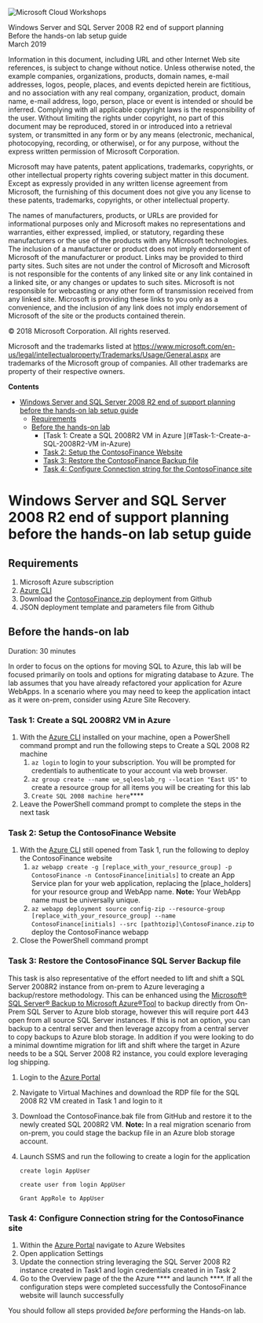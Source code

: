 ![](https://github.com/Microsoft/MCW-Template-Cloud-Workshop/raw/master/Media/ms-cloud-workshop.png "Microsoft Cloud Workshops")

<div class="MCWHeader1">
Windows Server and SQL Server 2008 R2 end of support planning
</div>

<div class="MCWHeader2">
Before the hands-on lab setup guide
</div>

<div class="MCWHeader3">
March 2019
</div>


Information in this document, including URL and other Internet Web site references, is subject to change without notice. Unless otherwise noted, the example companies, organizations, products, domain names, e-mail addresses, logos, people, places, and events depicted herein are fictitious, and no association with any real company, organization, product, domain name, e-mail address, logo, person, place or event is intended or should be inferred. Complying with all applicable copyright laws is the responsibility of the user. Without limiting the rights under copyright, no part of this document may be reproduced, stored in or introduced into a retrieval system, or transmitted in any form or by any means (electronic, mechanical, photocopying, recording, or otherwise), or for any purpose, without the express written permission of Microsoft Corporation.

Microsoft may have patents, patent applications, trademarks, copyrights, or other intellectual property rights covering subject matter in this document. Except as expressly provided in any written license agreement from Microsoft, the furnishing of this document does not give you any license to these patents, trademarks, copyrights, or other intellectual property.

The names of manufacturers, products, or URLs are provided for informational purposes only and Microsoft makes no representations and warranties, either expressed, implied, or statutory, regarding these manufacturers or the use of the products with any Microsoft technologies. The inclusion of a manufacturer or product does not imply endorsement of Microsoft of the manufacturer or product. Links may be provided to third party sites. Such sites are not under the control of Microsoft and Microsoft is not responsible for the contents of any linked site or any link contained in a linked site, or any changes or updates to such sites. Microsoft is not responsible for webcasting or any other form of transmission received from any linked site. Microsoft is providing these links to you only as a convenience, and the inclusion of any link does not imply endorsement of Microsoft of the site or the products contained therein.

© 2018 Microsoft Corporation. All rights reserved.

Microsoft and the trademarks listed at <https://www.microsoft.com/en-us/legal/intellectualproperty/Trademarks/Usage/General.aspx> are trademarks of the Microsoft group of companies. All other trademarks are property of their respective owners.

**Contents**

<!-- TOC -->

- [Windows Server and SQL Server 2008 R2 end of support planning before the hands-on lab setup guide](#Windows-Server-and-SQL-Server-2008-R2-end-of-support-planning-before-the-hands-on-lab-setup-guide)
    - [Requirements](#requirements)
    - [Before the hands-on lab](#before-the-hands-on-lab)
        - [Task 1: Create a SQL 2008R2 VM in Azure ](#Task-1:-Create-a-SQL-2008R2-VM in-Azure)
        - [Task 2: Setup the ContosoFinance Website](#Task-2:-Setup-the-ContosoFinance-Website)
        - [Task 3: Restore the ContosoFinance Backup file](#Task-3:-Restore-the-ContosoFinance-Backup-file)
        - [Task 4: Configure Connection string for the ContosoFinance site](#Task-4:-Configure-Connection-string-for-the-ContosoFinance-site)

<!-- /TOC -->

# Windows Server and SQL Server 2008 R2 end of support planning before the hands-on lab setup guide 
## Requirements

1.  Microsoft Azure subscription
2.  [Azure CLI](https://docs.microsoft.com/en-us/cli/azure/install-azure-cli?view=azure-cli-latest) 
3.  Download the [ContosoFinance.zip](https://github.com/pansaty/MCW-Windows-Server-and-SQL-Server-2008-R2-End-of-Support-Planning/blob/master/Hands-on-lab/lab-files/ContosoFinance.zip) deployment from Github
4.  JSON deployment template and parameters file from Github

## Before the hands-on lab

Duration: 30 minutes

In order to focus on the options for moving SQL to Azure, this lab will be focused primarily on tools and options for migrating database to Azure. The lab assumes that you have already refactored your application for Azure WebApps. In a scenario where you may need to keep the application intact as it were on-prem, consider using Azure Site Recovery. 

### Task 1: Create a SQL 2008R2 VM in Azure 

1. With the [Azure CLI](https://docs.microsoft.com/en-us/cli/azure/install-azure-cli?view=azure-cli-latest) installed on your machine, open a PowerShell command prompt and run the following steps to Create a SQL 2008 R2 machine
   1. `az login` to login to your subscription. You will be prompted for credentials to authenticate to your account via web browser.
   2. `az group create --name ue_sqleoslab_rg --location "East US"`  to create a resource group for all items you will be creating for this lab
   3. `Create SQL 2008 machine here`****
2. Leave the PowerShell command prompt to complete the steps in the next task

### Task 2: Setup the ContosoFinance Website

1. With the [Azure CLI](https://docs.microsoft.com/en-us/cli/azure/install-azure-cli?view=azure-cli-latest) still opened from Task 1, run the following to deploy the ContosoFinance website
   1. `az webapp create -g [replace_with_your_resource_group] -p ContosoFinance -n ContosoFinance[initials]` to create an App Service plan for your web application, replacing the [place_holders] for your resource group and WebApp name. **Note:** Your WebApp name must be universally unique.
   2. `az webapp deployment source config-zip --resource-group [replace_with_your_resource_group] --name ContosoFinance[initials] --src [pathtozip]\ContosoFinance.zip` to deploy the ContosoFinance webapp
2. Close the PowerShell command prompt

### Task 3: Restore the ContosoFinance  SQL Server Backup file

This task is also representative of the effort needed to lift and shift a SQL Server 2008R2 instance from on-prem to Azure leveraging a backup/restore methodology. This can be enhanced using the [Microsoft® SQL Server® Backup to Microsoft Azure®Tool](https://www.microsoft.com/en-us/download/details.aspx?id=40740) to backup directly from On-Prem SQL Server to Azure blob storage, however this will require port 443 open from all source SQL Server instances. If this is not an option, you can backup to a central server and then leverage azcopy from a central server to copy backups to Azure blob storage. In addition if you were looking to do a minimal downtime migration for lift and shift where the target in Azure needs to be a SQL Server 2008 R2 instance, you could explore leveraging log shipping.

1. Login to the [Azure Portal](https://portal.azure.com)

2. Navigate to Virtual Machines and download the RDP file for the SQL 2008 R2 VM created in Task 1 and login to it

3. Download the ContosoFinance.bak file from GitHub and restore it to the newly created SQL 2008R2 VM. **Note:** In a real migration scenario from on-prem, you could stage the backup file in an Azure blob storage account. 

4. Launch SSMS and run the following to create a login for the application

   `create login AppUser`

   `create user from login AppUser`

   `Grant AppRole to AppUser`

### Task 4: Configure Connection string for the ContosoFinance site

1. Within the [Azure Portal](https://portal.azure.com) navigate to Azure Websites
2. Open application Settings
3. Update the connection string leveraging the SQL Server 2008 R2 instance created in Task1 and login credentials created in in Task 2
4. Go to the Overview page of the the Azure **** and launch ****. If all the configuration steps were completed successfully the ContosoFinance website will launch successfully



You should follow all steps provided *before* performing the Hands-on lab.

